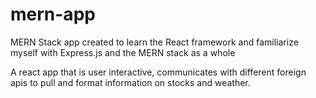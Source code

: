 # mern-app
MERN Stack app created to learn the React framework and familiarize myself with Express.js and the MERN stack as a whole

A react app that is user interactive, communicates with different foreign apis to pull and format information on stocks and weather.
